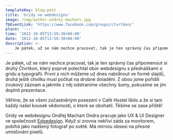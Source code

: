```yaml
---
templateKey: blog-post
title: 'Gridy ve webdesignu'
image: /img/author-ondrej-machart.jpg
fbEventLink: 'https://www.facebook.com/groups/ctvrtkon/'
place: '---'
time: '2012-10-05T13:59:30+00:00'
date: '2012-10-05T13:59:30+00:00'
description: >-
    Je pátek, už se nám nechce pracovat, tak je ten správný čas připomenout si druhý Čtvrtkon, který poprvé polechtal obor webdesignu s přednáškami o gridu a typografii. První z nich můžeme...
---
```

Je pátek, už se nám nechce pracovat, tak je ten správný čas připomenout si druhý Čtvrtkon, který poprvé polechtal obor webdesignu s přednáškami o gridu a typografii. První z nich můžeme už dnes nabídnout ve formě slajdů, druhá ještě chvilku musí počkat na drobné doladění. Z obou jsme pořídili zvukový záznam a jakmile z něj odstraníme všechny šumy, pokusíme se jím doplnit prezentace.

Věříme, že se všem zúčastněným posezení v Café Hostel líbilo a že si tam každý našel kousek vědomostí, o které se obohatil. Těšíme se zase příště!

Gridy ve webdesignu Ondřej Machart Ondra pracuje jako UX & UI Designer ve společnosti [Edgedesign](http://edgedesign.cz "Edgedesign.cz"). Když si zrovna nekřiví záda za monitorem, pobíhá jako nadšený fotograf po světě. Má mírnou obsesi na přesné umisťování pixelů.